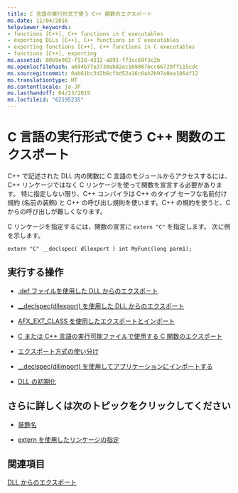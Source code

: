 ```yaml
---
title: C 言語の実行形式で使う C++ 関数のエクスポート
ms.date: 11/04/2016
helpviewer_keywords:
- functions [C++], C++ functions in C executables
- exporting DLLs [C++], C++ functions in C executables
- exporting functions [C++], C++ functions in C executables
- functions [C++], exporting
ms.assetid: 80b9e982-f52d-4312-a891-f73cc69f3c2b
ms.openlocfilehash: a694b77e3730ab82ec1698076cc66729ff115cdc
ms.sourcegitcommit: 0ab61bc3d2b6cfbd52a16c6ab2b97a8ea1864f12
ms.translationtype: HT
ms.contentlocale: ja-JP
ms.lasthandoff: 04/23/2019
ms.locfileid: "62195235"
---
```

# <a name="exporting-c-functions-for-use-in-c-language-executables"></a>C 言語の実行形式で使う C++ 関数のエクスポート

C++ で記述された DLL 内の関数に C 言語のモジュールからアクセスするには、C++ リンケージではなく C リンケージを使って関数を宣言する必要があります。 特に指定しない限り、C++ コンパイラは C++ のタイプ セーフな名前付け規約 (名前の装飾) と C++ の呼び出し規則を使います。C++ の規約を使うと、C からの呼び出しが難しくなります。

C リンケージを指定するには、関数の宣言に `extern "C"` を指定します。 次に例を示します。

```
extern "C" __declspec( dllexport ) int MyFunc(long parm1);
```

## <a name="what-do-you-want-to-do"></a>実行する操作

- [.def ファイルを使用した DLL からのエクスポート](exporting-from-a-dll-using-def-files.md)

- [__declspec(dllexport) を使用した DLL からのエクスポート](exporting-from-a-dll-using-declspec-dllexport.md)

- [AFX_EXT_CLASS を使用したエクスポートとインポート](exporting-and-importing-using-afx-ext-class.md)

- [C または C++ 言語の実行可能ファイルで使用する C 関数のエクスポート](exporting-c-functions-for-use-in-c-or-cpp-language-executables.md)

- [エクスポート方式の使い分け](determining-which-exporting-method-to-use.md)

- [__declspec(dllimport) を使用してアプリケーションにインポートする](importing-into-an-application-using-declspec-dllimport.md)

- [DLL の初期化](run-time-library-behavior.md#initializing-a-dll)

## <a name="what-do-you-want-to-know-more-about"></a>さらに詳しくは次のトピックをクリックしてください

- [装飾名](reference/decorated-names.md)

- [extern を使用したリンケージの指定](../cpp/using-extern-to-specify-linkage.md)

## <a name="see-also"></a>関連項目

[DLL からのエクスポート](exporting-from-a-dll.md)

